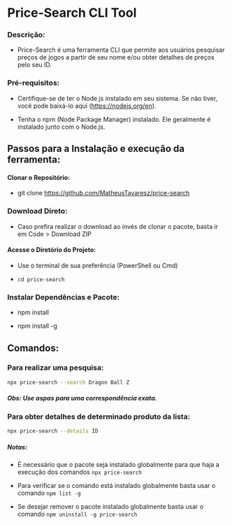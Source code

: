# Price-Search CLI Tool

### Descrição:

- Price-Search é uma ferramenta CLI que permite aos usuários pesquisar preços de jogos a partir de seu nome e/ou obter detalhes de preços pelo seu ID.

### Pré-requisitos:

- Certifique-se de ter o Node.js instalado em seu sistema. Se não tiver, você pode baixá-lo aqui (https://nodejs.org/en). 

- Tenha o npm (Node Package Manager) instalado. Ele geralmente é instalado junto com o Node.js.

## Passos para a Instalação e execução da ferramenta:

#### Clonar o Repositório:

- git clone https://github.com/MatheusTavaresz/price-search

### Download Direto:

- Caso prefira realizar o download ao invés de clonar o pacote, basta ir em Code > Download ZIP

#### Acesse o Diretório do Projeto:

* Use o terminal de sua preferência (PowerShell ou Cmd)

- `cd price-search`

### Instalar Dependências e Pacote:

- npm install
  
- npm install -g

## Comandos:

### Para realizar uma pesquisa:

```sh
npx price-search --search Dragon Ball Z 
```

##### Obs: Use aspas para uma correspondência exata. 

### Para obter detalhes de determinado produto da lista:

```sh
npx price-search --details ID
```

##### Notas:

- É necessário que o pacote seja instalado globalmente para que haja a execução dos comandos `npx price-search`

- Para verificar se o comando está instalado globalmente basta usar o comando `npm list -g`

- Se desejar remover o pacote instalado globalmente basta usar o comando `npm uninstall -g price-search`





